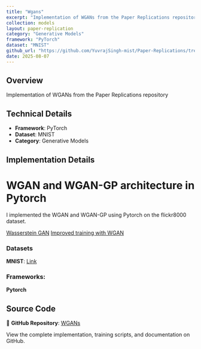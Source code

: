 ```yaml
---
title: "Wgans"
excerpt: "Implementation of WGANs from the Paper Replications repository"
collection: models
layout: paper-replication
category: "Generative Models"
framework: "PyTorch"
dataset: "MNIST"
github_url: "https://github.com/YuvrajSingh-mist/Paper-Replications/tree/master/WGANs"
date: 2025-08-07
---
```


## Overview
Implementation of WGANs from the Paper Replications repository

## Technical Details
- **Framework**: PyTorch
- **Dataset**: MNIST
- **Category**: Generative Models

## Implementation Details

# WGAN and WGAN-GP architecture in Pytorch

I implemented the WGAN and WGAN-GP using Pytorch on the flickr8000 dataset.

[Wasserstein GAN](https://arxiv.org/abs/1701.07875)
[Improved training with WGAN](https://arxiv.org/abs/1704.00028)

### Datasets

**MNIST**: [Link](https://www.kaggle.com/datasets/hojjatk/mnist-dataset)

### Frameworks:
**Pytorch**

## Source Code
📁 **GitHub Repository**: [WGANs](https://github.com/YuvrajSingh-mist/Paper-Replications/tree/master/WGANs)

View the complete implementation, training scripts, and documentation on GitHub.
